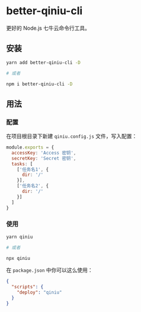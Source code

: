 # better-qiniu-cli

更好的 Node.js 七牛云命令行工具。

## 安装

```bash
yarn add better-qiniu-cli -D

# 或者

npm i better-qiniu-cli -D
```

## 用法

### 配置

在项目根目录下新建 `qiniu.config.js` 文件，写入配置：

```js
module.exports = {
  accessKey: 'Access 密钥',
  secretKey: 'Secret 密钥',
  tasks: [
    ['任务名1', {
      dir: '/'
    }],
    ['任务名2', {
      dir: '/'
    }]
  ]
}
```

### 使用

```bash
yarn qiniu

# 或者

npx qiniu
```

在 `package.json` 中你可以这么使用：

```json
{
  "scripts": {
    "deploy": "qiniu"
  }
}
```
